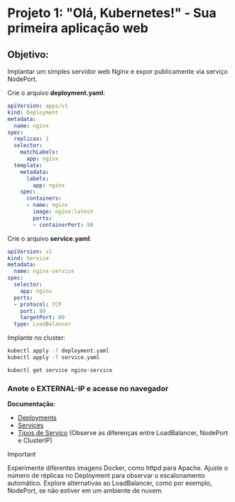 # Projeto 1: "Olá, Kubernetes!" - Sua primeira aplicação web

## Objetivo:

Implantar um simples servidor web Nginx e expor publicamente via serviço NodePort.

Crie o arquivo **deployment.yaml**:

```yaml
apiVersion: apps/v1
kind: Deployment
metadata:
  name: nginx
spec:
  replicas: 1
  selector:
    matchLabels:
      app: nginx
  template:
    metadata:
      labels:
        app: nginx
    spec:
      containers:
      - name: nginx
        image: nginx:latest
        ports:
        - containerPort: 80
```

Crie o arquivo **service.yaml**:

```yaml
apiVersion: v1
kind: Service
metadata:
  name: nginx-service
spec:
  selector:
    app: nginx
  ports:
  - protocol: TCP
    port: 80
    targetPort: 80
  type: LoadBalancer
```

Implante no cluster:

```bash
kubectl apply -f deployment.yaml
kubectl apply -f service.yaml
```

```bash
kubectl get service nginx-service
```
### Anote o EXTERNAL-IP e acesse no navegador

**Documentação**:

- [Deployments](https://kubernetes.io/docs/concepts/workloads/controllers/deployment/)
- [Services](https://kubernetes.io/docs/concepts/services-networking/service/)
- [Tipos de Serviço](https://cloud.google.com/kubernetes-engine/docs/concepts/service?hl=pt-br) (Observe as diferenças entre LoadBalancer, NodePort e ClusterIP)

>[!IMPORTANT]
Experimente diferentes imagens Docker, como httpd para Apache.
Ajuste o número de réplicas no Deployment para observar o escalonamento automático.
Explore alternativas ao LoadBalancer, como por exemplo, NodePort, se não estiver em um ambiente de nuvem.